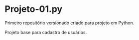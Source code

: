 # Projeto-01.py
 Primeiro repositório versionado criado para projeto em Python.

 Projeto base para cadastro de usuários. 
